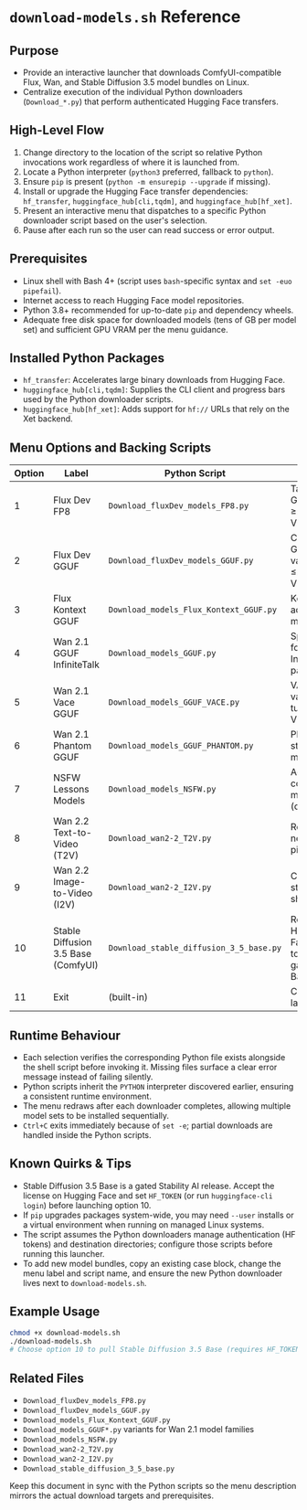 # `download-models.sh` Reference

## Purpose
- Provide an interactive launcher that downloads ComfyUI-compatible Flux, Wan, and Stable Diffusion 3.5 model bundles on Linux.
- Centralize execution of the individual Python downloaders (`Download_*.py`) that perform authenticated Hugging Face transfers.

## High-Level Flow
1. Change directory to the location of the script so relative Python invocations work regardless of where it is launched from.
2. Locate a Python interpreter (`python3` preferred, fallback to `python`).
3. Ensure `pip` is present (`python -m ensurepip --upgrade` if missing).
4. Install or upgrade the Hugging Face transfer dependencies: `hf_transfer`, `huggingface_hub[cli,tqdm]`, and `huggingface_hub[hf_xet]`.
5. Present an interactive menu that dispatches to a specific Python downloader script based on the user's selection.
6. Pause after each run so the user can read success or error output.

## Prerequisites
- Linux shell with Bash 4+ (script uses `bash`-specific syntax and `set -euo pipefail`).
- Internet access to reach Hugging Face model repositories.
- Python 3.8+ recommended for up-to-date `pip` and dependency wheels.
- Adequate free disk space for downloaded models (tens of GB per model set) and sufficient GPU VRAM per the menu guidance.

## Installed Python Packages
- `hf_transfer`: Accelerates large binary downloads from Hugging Face.
- `huggingface_hub[cli,tqdm]`: Supplies the CLI client and progress bars used by the Python downloader scripts.
- `huggingface_hub[hf_xet]`: Adds support for `hf://` URLs that rely on the Xet backend.

## Menu Options and Backing Scripts
| Option | Label                                | Python Script                        | Notes |
|--------|--------------------------------------|--------------------------------------|-------|
| 1      | Flux Dev FP8                         | `Download_fluxDev_models_FP8.py`     | Targets GPUs with ≥24 GB VRAM.
| 2      | Flux Dev GGUF                        | `Download_fluxDev_models_GGUF.py`    | Compressed GGUF variant for ≤24 GB VRAM.
| 3      | Flux Kontext GGUF                    | `Download_models_Flux_Kontext_GGUF.py` | Kontext add-on models.
| 4      | Wan 2.1 GGUF InfiniteTalk            | `Download_models_GGUF.py`            | Speech-focused InfiniteTalk pack.
| 5      | Wan 2.1 Vace GGUF                    | `Download_models_GGUF_VACE.py`       | VACE variant tuned for VFX.
| 6      | Wan 2.1 Phantom GGUF                 | `Download_models_GGUF_PHANTOM.py`    | Phantom stylized model set.
| 7      | NSFW Lessons Models                  | `Download_models_NSFW.py`            | Adult-content models (opt-in).
| 8      | Wan 2.2 Text-to-Video (T2V)          | `Download_wan2-2_T2V.py`             | Requires newer Wan pipelines.
| 9      | Wan 2.2 Image-to-Video (I2V)         | `Download_wan2-2_I2V.py`             | Converts stills into short clips.
| 10     | Stable Diffusion 3.5 Base (ComfyUI)  | `Download_stable_diffusion_3_5_base.py` | Requires Hugging Face access token for the gated SD3.5 Base repo.
| 11     | Exit                                 | (built-in)                           | Closes the launcher.

## Runtime Behaviour
- Each selection verifies the corresponding Python file exists alongside the shell script before invoking it. Missing files surface a clear error message instead of failing silently.
- Python scripts inherit the `PYTHON` interpreter discovered earlier, ensuring a consistent runtime environment.
- The menu redraws after each downloader completes, allowing multiple model sets to be installed sequentially.
- `Ctrl+C` exits immediately because of `set -e`; partial downloads are handled inside the Python scripts.

## Known Quirks & Tips
- Stable Diffusion 3.5 Base is a gated Stability AI release. Accept the license on Hugging Face and set `HF_TOKEN` (or run `huggingface-cli login`) before launching option 10.
- If `pip` upgrades packages system-wide, you may need `--user` installs or a virtual environment when running on managed Linux systems.
- The script assumes the Python downloaders manage authentication (HF tokens) and destination directories; configure those scripts before running this launcher.
- To add new model bundles, copy an existing case block, change the menu label and script name, and ensure the new Python downloader lives next to `download-models.sh`.

## Example Usage
```bash
chmod +x download-models.sh
./download-models.sh
# Choose option 10 to pull Stable Diffusion 3.5 Base (requires HF_TOKEN)
```

## Related Files
- `Download_fluxDev_models_FP8.py`
- `Download_fluxDev_models_GGUF.py`
- `Download_models_Flux_Kontext_GGUF.py`
- `Download_models_GGUF*.py` variants for Wan 2.1 model families
- `Download_models_NSFW.py`
- `Download_wan2-2_T2V.py`
- `Download_wan2-2_I2V.py`
- `Download_stable_diffusion_3_5_base.py`

Keep this document in sync with the Python scripts so the menu description mirrors the actual download targets and prerequisites.
